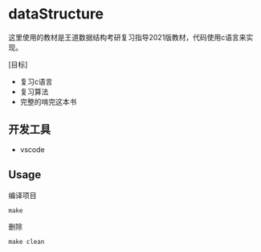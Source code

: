 # dataStructure
这里使用的教材是王道数据结构考研复习指导2021版教材，代码使用c语言来实现。

[目标]
- 复习c语言
- 复习算法
- 完整的啃完这本书
## 开发工具

- vscode

## Usage

编译项目
```shell
make
```

删除
```shell
make clean
```
